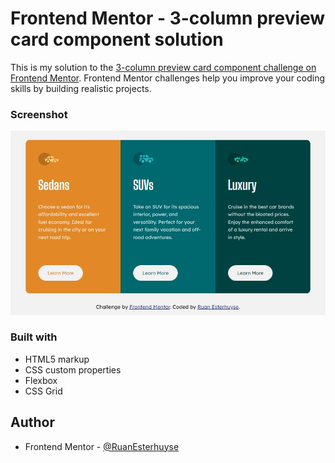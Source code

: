 # Frontend Mentor - 3-column preview card component solution

This is my solution to the [3-column preview card component challenge on Frontend Mentor](https://www.frontendmentor.io/challenges/3column-preview-card-component-pH92eAR2-). Frontend Mentor challenges help you improve your coding skills by building realistic projects.

### Screenshot

![](images/screenshot-1.jpg)

### Built with

- HTML5 markup
- CSS custom properties
- Flexbox
- CSS Grid

## Author

- Frontend Mentor - [@RuanEsterhuyse](https://www.frontendmentor.io/profile/RuanEsterhuyse)
